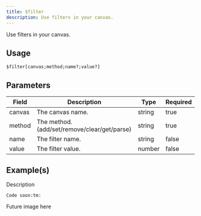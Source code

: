 ```yaml
---
title: $filter
description: Use filters in your canvas.
---
```


Use filters in your canvas.
## Usage
```
$filter[canvas;method;name?;value?]
```

## Parameters
| Field | Description | Type | Required |
| --- | --- | --- | --- |
| canvas | The canvas name. | string | true |
| method | The method. (add/set/remove/clear/get/parse) | string | true |
| name | The filter name. | string | false |
| value | The filter value. | number | false |

## Example(s)
<!-- TODO -->
Description
```
Code soon:tm:
```
Future image here